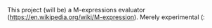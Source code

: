 This project (will be) a M-expressions evaluator (https://en.wikipedia.org/wiki/M-expression). Merely experimental (:
